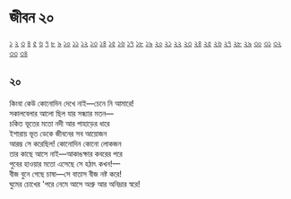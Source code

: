 # জীবন ২০

[১](2.10.0.jeebon-1.md) [২](2.10.1.jeebon-2.md) [৩](2.10.2.jeebon-3.md) [৪](2.10.3.jeebon-4.md) [৫](2.10.4.jeebon-5.md) [৬](2.10.5.jeebon-6.md) [৭](2.10.6.jeebon-7.md) [৮](2.10.7.jeebon-8.md) [৯](2.10.8.jeebon-9.md) [১০](2.10.9.jeebon-10.md) [১১](2.10.10.jeebon-11.md) [১২](2.10.11.jeebon-12.md) [১৩](2.10.12.jeebon-13.md) [১৪](2.10.13.jeebon-14.md) [১৫](2.10.14.jeebon-15.md) [১৬](2.10.15.jeebon-16.md) [১৭](2.10.16.jeebon-17.md) [১৮](2.10.17.jeebon-18.md) [১৯](2.10.18.jeebon-19.md) [২০](2.10.19.jeebon-20.md) [২১](2.10.20.jeebon-21.md) [২২](2.10.21.jeebon-22.md) [২৩](2.10.22.jeebon-23.md) [২৪](2.10.23.jeebon-24.md) [২৫](2.10.24.jeebon-25.md) [২৬](2.10.25.jeebon-26.md) [২৭](2.10.26.jeebon-27.md) [২৮](2.10.27.jeebon-28.md) [২৯](2.10.28.jeebon-29.md) [৩০](2.10.29.jeebon-30.md) [৩১](2.10.30.jeebon-31.md) [৩২](2.10.31.jeebon-32.md) [৩৩](2.10.32.jeebon-33.md) [৩৪](2.10.33.jeebon-34.md)

## ২০

কিংবা কেউ কোনোদিন দেখে নাই—চেনে নি আমারে!  
সকালবেলার আলো ছিল যার সন্ধ্যার মতন—  
চকিত ভূতের মতো নদী আর পাহাড়ের ধারে  
ইশারায় ভূত ডেকে জীবনের সব আয়োজন  
আরম্ভ সে করেছিল! কোনোদিন কোনো লোকজন  
তার কাছে আসে নাই—আকাঙক্ষার কবরের পরে  
পুবের হাওয়ার মতো এসেছে সে হঠাৎ কখন!—  
বীজ বুনে গেছে চাষা—সে বাতাস বীজ নষ্ট করে!  
ঘুমের চোখের 'পরে নেমে আসে অশ্রু আর অনিদ্রার স্বরে!


